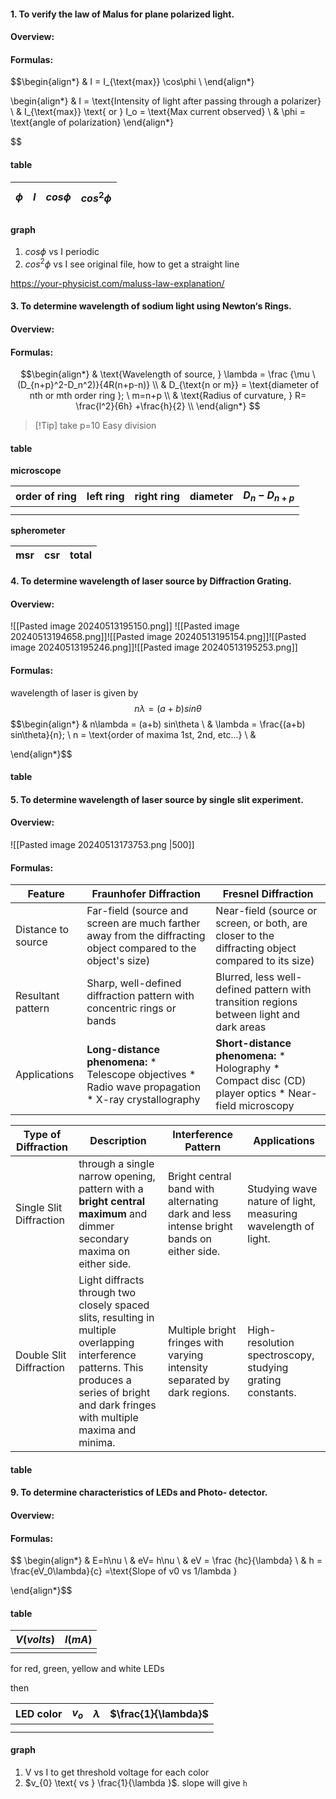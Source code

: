 
#### 1. To verify the law of Malus for plane polarized light. 
#### Overview: 
#### Formulas:
$$\begin{align*}
& I = I_{\text{max}} \cos\phi \\
\end{align*}

$$
$$\begin{align*}
& I = \text{Intensity of light after passing through a polarizer} \\ 
& I_{\text{max}} \text{ or } I_o = \text{Max current observed} \\
& \phi = \text{angle of polarization}
\end{align*}

$$

#### table
| $$\phi$$ | $$I$$ | $$cos\phi$$ | $$cos^2\phi$$ |
| ---------- | ----- | ------------- | --------------- |
#### graph 
1. $cos\phi \text{ vs I}$ periodic
2. $cos^{2}\phi \text{ vs I}$ see original file, how to get a straight line

https://your-physicist.com/maluss-law-explanation/
#### 3. To determine wavelength of sodium light using Newton‘s Rings. 
#### Overview: 

#### Formulas:

$$\begin{align*} 
& \text{Wavelength of source, } \lambda = \frac {\mu \ (D_{n+p}^2-D_n^2)}{4R(n+p-n)} \\
& D_{\text{n or m}} = \text{diameter of nth or mth order ring }; \  m=n+p \\
& \text{Radius of curvature, }  R= \frac{l^2}{6h} +\frac{h}{2} \\
\end{align*}
$$


> [!Tip] take p=10
> Easy division
#### table
**microscope**

| order of ring | left ring | right ring | diameter | $D_n-D_{n+p}$ |
| ------------- | --------- | ---------- | -------- | ------------- |
|               |           |            |          |               |
|               |           |            |          |               |

**spherometer**

msr | csr | total 
---|---|---

#### 4. To determine wavelength of laser source by Diffraction Grating. 
#### Overview: 
![[Pasted image 20240513195150.png]]
![[Pasted image 20240513194658.png]]![[Pasted image 20240513195154.png]]![[Pasted image 20240513195246.png]]![[Pasted image 20240513195253.png]]
#### Formulas:
wavelength of laser is given by
$$n\lambda = (a+b) sin\theta$$
$$\begin{align*}
& n\lambda = (a+b) sin\theta \\
& \lambda = \frac{(a+b) sin\theta}{n}; \ n = \text{order of maxima 1st, 2nd, etc...} \\
& 

\end{align*}$$
#### table

#### 5. To determine wavelength of laser source by single slit experiment.
#### Overview: 
![[Pasted image 20240513173753.png |500]]
#### Formulas:

| Feature            | Fraunhofer Diffraction                                                                                        | Fresnel Diffraction                                                                                  |
| ------------------ | ------------------------------------------------------------------------------------------------------------- | ---------------------------------------------------------------------------------------------------- |
| Distance to source | Far-field (source and screen are much farther away from the diffracting object compared to the object's size) | Near-field (source or screen, or both, are closer to the diffracting object compared to its size)    |
| Resultant pattern  | Sharp, well-defined diffraction pattern with concentric rings or bands                                        | Blurred, less well-defined pattern with transition regions between light and dark areas              |
| Applications       | **Long-distance phenomena:** * Telescope objectives * Radio wave propagation * X-ray crystallography          | **Short-distance phenomena:** * Holography * Compact disc (CD) player optics * Near-field microscopy |

| Type of Diffraction     | Description                                                                                                                                                                                   | Interference Pattern                                                                    | Applications                                                  |
| ----------------------- | --------------------------------------------------------------------------------------------------------------------------------------------------------------------------------------------- | --------------------------------------------------------------------------------------- | ------------------------------------------------------------- |
| Single Slit Diffraction | through a single narrow opening,  pattern with a **bright central maximum** and dimmer secondary maxima on either side.                                                                       | Bright central band with alternating dark and less intense bright bands on either side. | Studying wave nature of light, measuring wavelength of light. |
| Double Slit Diffraction | Light diffracts through two closely spaced slits, resulting in multiple overlapping interference patterns. This produces a series of bright and dark fringes with multiple maxima and minima. | Multiple bright fringes with varying intensity separated by dark regions.               | High-resolution spectroscopy, studying grating constants.     |
#### table

#### 9. To determine characteristics of LEDs and Photo- detector. 
#### Overview: 
#### Formulas:
$$ \begin{align*}
& E=h\nu \\
& eV= h\nu \\
& eV = \frac {hc}{\lambda} \\
& h = \frac{eV_0\lambda}{c} =\text{Slope of v0 vs 1/lambda } 

\end{align*}$$

#### table

| $V (volts)$ | $I (mA)$ |
| ----------- | -------- |
|             |          |
for red, green, yellow and white LEDs

then 

| LED color | $v_o$ | $\lambda$ | $\frac{1}{\lambda}$ |
| --------- | ----- | --------- | ------------------- |
|           |       |           |                     |
|           |       |           |                     |

#### graph
1. $\text{V vs I }$ to get threshold voltage for each color
2. $v_{0} \text{ vs } \frac{1}{\lambda }$.  slope will give `h`

